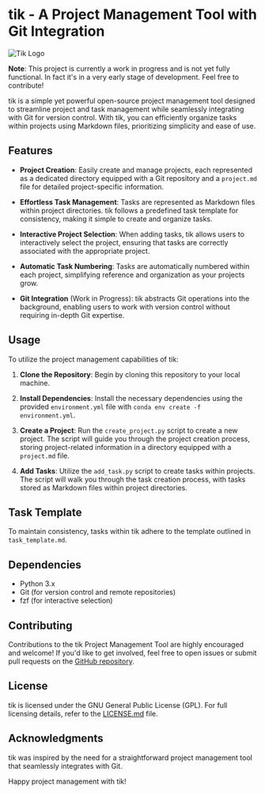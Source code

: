 # tik - A Project Management Tool with Git Integration

![Tik Logo](link-to-your-logo.png)

**Note**: This project is currently a work in progress and is not yet fully functional. In fact it's in a very early stage of development. Feel free to contribute!

tik is a simple yet powerful open-source project management tool designed to streamline project and task management while seamlessly integrating with Git for version control. With tik, you can efficiently organize tasks within projects using Markdown files, prioritizing simplicity and ease of use.

## Features

- **Project Creation**: Easily create and manage projects, each represented as a dedicated directory equipped with a Git repository and a `project.md` file for detailed project-specific information.

- **Effortless Task Management**: Tasks are represented as Markdown files within project directories. tik follows a predefined task template for consistency, making it simple to create and organize tasks.

- **Interactive Project Selection**: When adding tasks, tik allows users to interactively select the project, ensuring that tasks are correctly associated with the appropriate project.

- **Automatic Task Numbering**: Tasks are automatically numbered within each project, simplifying reference and organization as your projects grow.

- **Git Integration** (Work in Progress): tik abstracts Git operations into the background, enabling users to work with version control without requiring in-depth Git expertise.

## Usage

To utilize the project management capabilities of tik:

1. **Clone the Repository**: Begin by cloning this repository to your local machine.

2. **Install Dependencies**: Install the necessary dependencies using the provided `environment.yml` file with `conda env create -f environment.yml`.

3. **Create a Project**: Run the `create_project.py` script to create a new project. The script will guide you through the project creation process, storing project-related information in a directory equipped with a `project.md` file.

4. **Add Tasks**: Utilize the `add_task.py` script to create tasks within projects. The script will walk you through the task creation process, with tasks stored as Markdown files within project directories.

## Task Template

To maintain consistency, tasks within tik adhere to the template outlined in `task_template.md`.

## Dependencies

- Python 3.x
- Git (for version control and remote repositories)
- fzf (for interactive selection)

## Contributing

Contributions to the tik Project Management Tool are highly encouraged and welcome! If you'd like to get involved, feel free to open issues or submit pull requests on the [GitHub repository](https://github.com/vvhg1/tik.git).

## License

tik is licensed under the GNU General Public License (GPL). For full licensing details, refer to the [LICENSE.md](LICENSE.md) file.

## Acknowledgments

tik was inspired by the need for a straightforward project management tool that seamlessly integrates with Git.

Happy project management with tik!
